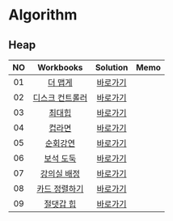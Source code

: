 # Algorithm 

## Heap
|<center>NO|<center>Workbooks|<center>Solution|<center>Memo|
|:---:|:---:|:---:|:---:|
|01|[더 맵게](https://school.programmers.co.kr/learn/courses/30/lessons/42626)|[바로가기](./Solution/더%20맵게)| |
|02|[디스크 컨트롤러](https://school.programmers.co.kr/learn/courses/30/lessons/42627)|[바로가기](./Solution/디스크%20컨트롤러)|  |
|03|[최대힙](https://www.acmicpc.net/problem/11279)|[바로가기](./Solution/최대힙)| |
|04|[컵라면](https://www.acmicpc.net/problem/1781)|[바로가기](./Solution/컵라면)| |
|05|[순회강연](https://www.acmicpc.net/problem/2109)|[바로가기](./Solution/순회강연)| |
|06|[보석 도둑](https://www.acmicpc.net/problem/1202)|[바로가기](./Solution/보석%20도둑)| |
|07|[강의실 배정](https://www.acmicpc.net/problem/11000)|[바로가기](./Solution/강의실%20배정)| |
|08|[카드 정렬하기](https://www.acmicpc.net/problem/1715)|[바로가기](./Solution/카드%20정렬하기)| |
|09|[절댓갑 힙](https://www.acmicpc.net/problem/11286)|[바로가기](./Solution/절댓값%20힙)| |
